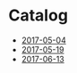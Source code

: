 # Catalog

- [2017-05-04](./2017-05-04.md)
- [2017-05-19](./2017-05-19.md)
- [2017-06-13](./2017-06-13.md)